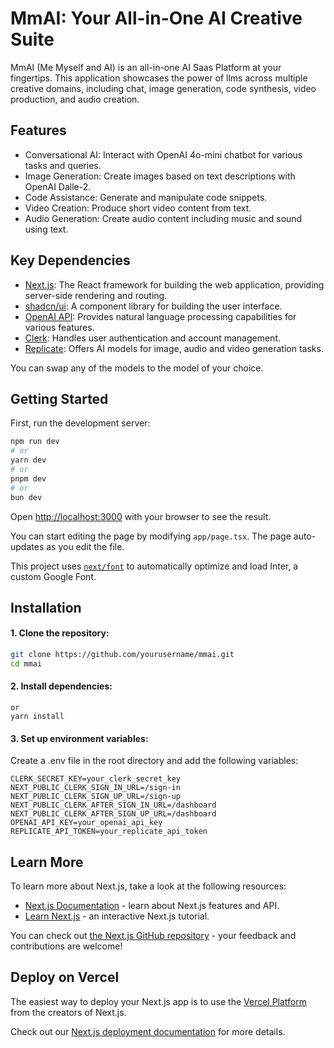 # MmAI: Your All-in-One AI Creative Suite

MmAI (Me Myself and AI) is an all-in-one AI Saas Platform at your fingertips. This application showcases the power of llms across multiple creative domains, including chat, image generation, code synthesis, video production, and audio creation.

## Features

- Conversational AI: Interact with OpenAI 4o-mini chatbot for various tasks and queries.
- Image Generation: Create images based on text descriptions with OpenAI Dalle-2.
- Code Assistance: Generate and manipulate code snippets.
- Video Creation: Produce short video content from text.
- Audio Generation: Create audio content including music and sound using text.

## Key Dependencies

- [Next.js](https://nextjs.org/): The React framework for building the web application, providing server-side rendering and routing.
- [shadcn/ui](https://ui.shadcn.com/): A component library for building the user interface.
- [OpenAI API](https://www.openai.com/): Provides natural language processing capabilities for various features.
- [Clerk](https://clerk.dev/): Handles user authentication and account management.
- [Replicate](https://replicate.com/): Offers AI models for image, audio and video generation tasks. 

You can swap any of the models to the model of your choice.

## Getting Started

First, run the development server:

```bash
npm run dev
# or
yarn dev
# or
pnpm dev
# or
bun dev
```

Open [http://localhost:3000](http://localhost:3000) with your browser to see the result.

You can start editing the page by modifying `app/page.tsx`. The page auto-updates as you edit the file.

This project uses [`next/font`](https://nextjs.org/docs/basic-features/font-optimization) to automatically optimize and load Inter, a custom Google Font.

## Installation
#### 1. Clone the repository:
```bash
git clone https://github.com/yourusername/mmai.git
cd mmai
```
#### 2. Install dependencies: 
```npm install
or
yarn install
```

#### 3. Set up environment variables:
Create a .env file in the root directory and add the following variables:
```NEXT_PUBLIC_CLERK_PUBLISHABLE_KEY=your_clerk_publishable_key
CLERK_SECRET_KEY=your_clerk_secret_key
NEXT_PUBLIC_CLERK_SIGN_IN_URL=/sign-in
NEXT_PUBLIC_CLERK_SIGN_UP_URL=/sign-up
NEXT_PUBLIC_CLERK_AFTER_SIGN_IN_URL=/dashboard
NEXT_PUBLIC_CLERK_AFTER_SIGN_UP_URL=/dashboard
OPENAI_API_KEY=your_openai_api_key
REPLICATE_API_TOKEN=your_replicate_api_token
```

## Learn More

To learn more about Next.js, take a look at the following resources:

- [Next.js Documentation](https://nextjs.org/docs) - learn about Next.js features and API.
- [Learn Next.js](https://nextjs.org/learn) - an interactive Next.js tutorial.

You can check out [the Next.js GitHub repository](https://github.com/vercel/next.js/) - your feedback and contributions are welcome!

## Deploy on Vercel

The easiest way to deploy your Next.js app is to use the [Vercel Platform](https://vercel.com/new?utm_medium=default-template&filter=next.js&utm_source=create-next-app&utm_campaign=create-next-app-readme) from the creators of Next.js.

Check out our [Next.js deployment documentation](https://nextjs.org/docs/deployment) for more details.
